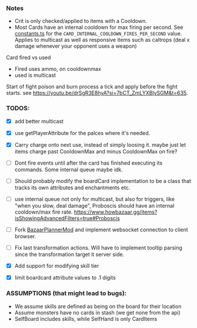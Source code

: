 ### Notes

- Crit is only checked/applied to items with a Cooldown.
- Most Cards have an internal cooldown for max firing per second. See [constants.ts](../engine2/constants.ts) for the `CARD_INTERNAL_COOLDOWN_FIRES_PER_SECOND` value. Applies to multicast as well as responsive items such as caltrops (deal x damage whenever your opponent uses a weapon)

Card fired vs used

- Fired uses ammo, on cooldownmax
- used is multicast

Start of fight poison and burn process a tick and apply before the fight starts. see https://youtu.be/drSgR3E8hyA?si=7bCT_ZmLYXBlySGM&t=635.

### TODOS:

- [x] add better multicast
- [x] use getPlayerAttribute for the palces where it's needed.
- [x] Carry charge onto next use, instead of simply loosing it. maybe just let items charge past CooldownMax and minus CooldownMax on fire?
- [ ] Dont fire events until after the card has finished executing its commands. Some internal queue maybe idk.
- [ ] Should probably modify the boardCard implementation to be a class that tracks its own attributes and enchantments etc.
- [ ] use internal queue not only for multicast, but also for triggers, like "when you slow, deal damage", Proboscis should have an internal cooldown/max fire rate. https://www.howbazaar.gg/items?isShowingAdvancedFilters=true#Proboscis
- [ ] Fork [BazaarPlannerMod](https://github.com/oceanseth/BazaarPlannerMod) and implement websocket connection to client browser.
- [ ] Fix last transformation actions. Will have to implement tooltip parsing since the transformation target it server side.
- [x] Add support for modifying skill tier
- [x] limit boardcard attribute values to .1 digits


### ASSUMPTIONS (that might lead to bugs):

- We assume skills are defined as being on the board for their location
- Assume monsters have no cards in stash (we get none from the api)
- SelfBoard includes skills, while SelfHand is only CardItems
